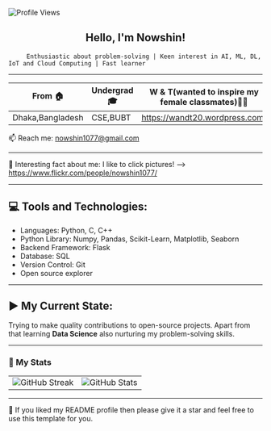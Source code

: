 <!--- <img align ="right" src="https://komarev.com/ghpvc/?username=Nowshin1077&label=Profile%20views&color=0e75b6&style=flat" alt="Nowshin1077">  --->
<!--- <h2 align="center"><img src="https://media.giphy.com/media/mGcNjsfWAjY5AEZNw6/giphy.gif" width="50" /> Hello, I'm Nowshin! </h2> -->

 ![Profile Views](https://komarev.com/ghpvc/?username=Nowshin1077&color=blue)

<h2 align="center"> Hello, I'm Nowshin! </h2>

         Enthusiastic about problem-solving | Keen interest in AI, ML, DL, IoT and Cloud Computing | Fast learner  

--------------------------------------------------------------------------------------------------------------------------------------------

| From  🏠 | Undergrad 🎓| W & T(wanted to inspire my female classmates)👩‍💻| Chess Newbie ♟️| 
| ------------- | ------------- | ------------- | ------------- | 
|Dhaka,Bangladesh | CSE,BUBT | https://wandt20.wordpress.com/ |  https://www.chess.com/member/nowshin1077 | 


📫 Reach me: nowshin1077@gmail.com

-------------------------------------------------------------------------------------------------------------------------------------------
📸 Interesting fact about me: I like to click pictures! --> https://www.flickr.com/people/nowshin1077/

-------------------------------------------------------------------------------------------------------------------------------------------
💻 Tools and Technologies:
---------------------------
- Languages: Python, C, C++
- Python Library: Numpy, Pandas, Scikit-Learn, Matplotlib, Seaborn
- Backend Framework: Flask
- Database: SQL
- Version Control: Git
- Open source explorer
-----------------------------------------------------------------------------------------------------------------------------------------------------
▶️ My Current State: 
---------------------
Trying to make quality contributions to open-source projects. Apart from that learning **Data Science** also nurturing my problem-solving skills.

-------------------------------------------------------------------------------------------------------------------------------------------------------

### 🚀 My Stats

<!-- Option 1: Using HTML table (Most reliable) -->
<table>
  <tr>
    <td>
      <img src="https://github-readme-streak-stats.herokuapp.com/?user=Nowshin1077&theme=tokyonight" alt="GitHub Streak"/>
    </td>
    <td>
      <img src="https://github-readme-stats.vercel.app/api?username=Nowshin1077&theme=tokyonight&show_icons=true&count_private=true&include_all_commits=true" alt="GitHub Stats"/>
    </td>
  </tr>
</table>


-------------------------------------------------------------------------------------------------------------------------------------------

👋 If you liked my README profile then please give it a star and feel free to use this template for you.









<!--- -------------------------------------------------------------------------------------------------------------------------------------------

<br/>
<p align="left">
  <a href="https://Nowshin1077.dev/">
 <img width="49.5%" src="https://github-readme-stats.vercel.app/api?username=Nowshin1077&show_icons=true&theme=gruvbox&hide_border=true" /> 
     <img width="49.5%" src="https://github-readme-streak-stats.herokuapp.com/?user=Nowshin1077&theme=gruvbox&hide_border=true" /> 
  </a>
</p>
<br>

-------------------------------------------------------------------------------------------------------------------------------------------
<h2>My Handles</h2>

<p align="center">
<a href="https://twitter.com/nowshin1077" target="_blank">
<img src=https://img.shields.io/badge/twitter-%2300acee.svg?&style=for-the-badge&logo=twitter&logoColor=white alt=twitter style="margin-bottom: 5px;" />
</a>
<a href="https://www.linkedin.com/in/nowshin1077/" target="_blank">
<img src=https://img.shields.io/badge/linkedin-%231E77B5.svg?&style=for-the-badge&logo=linkedin&logoColor=white alt=linkedin style="margin-bottom: 5px;" />
</a>
<a href="https://medium.com/@nowshin1077" target="_blank">
<img src=https://img.shields.io/badge/medium-%23292929.svg?&style=for-the-badge&logo=medium&logoColor=white alt=medium style="margin-bottom: 5px;" />
</a>   
 <a href="https://stackoverflow.com/users/13979799/nowshin1077" target="_blank">
<img src="https://img.shields.io/badge/-Stack%20overflow-FE7A16?style=for-the-badge&logo=stack-overflow&logoColor=white"/>
</a>  
</p> 

--->
